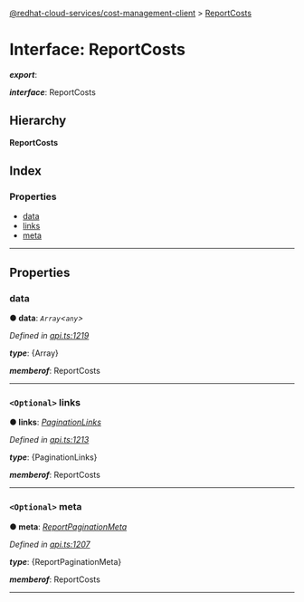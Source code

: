 [@redhat-cloud-services/cost-management-client](../README.md) > [ReportCosts](../interfaces/reportcosts.md)

# Interface: ReportCosts

*__export__*: 

*__interface__*: ReportCosts

## Hierarchy

**ReportCosts**

## Index

### Properties

* [data](reportcosts.md#data)
* [links](reportcosts.md#links)
* [meta](reportcosts.md#meta)

---

## Properties

<a id="data"></a>

###  data

**● data**: *`Array`<`any`>*

*Defined in [api.ts:1219](https://github.com/RedHatInsights/javascript-clients/blob/master/packages/cost-management/api.ts#L1219)*

*__type__*: {Array}

*__memberof__*: ReportCosts

___
<a id="links"></a>

### `<Optional>` links

**● links**: *[PaginationLinks](paginationlinks.md)*

*Defined in [api.ts:1213](https://github.com/RedHatInsights/javascript-clients/blob/master/packages/cost-management/api.ts#L1213)*

*__type__*: {PaginationLinks}

*__memberof__*: ReportCosts

___
<a id="meta"></a>

### `<Optional>` meta

**● meta**: *[ReportPaginationMeta](reportpaginationmeta.md)*

*Defined in [api.ts:1207](https://github.com/RedHatInsights/javascript-clients/blob/master/packages/cost-management/api.ts#L1207)*

*__type__*: {ReportPaginationMeta}

*__memberof__*: ReportCosts

___


